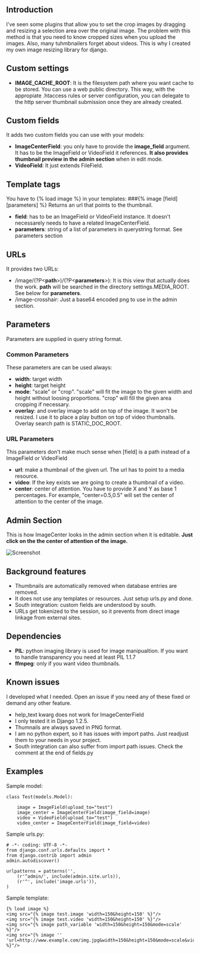 ## Introduction
I've seen some plugins that allow you to set the crop images by dragging and resizing a selection area over the original image. The problem with this method is that you need to know cropped sizes when you upload the images. Also, many tuhmbnailers forget about videos.
This is why I created my own image resizing library for django.

## Custom settings

* **IMAGE_CACHE_ROOT**: It is the filesystem path where you want cache to be stored. You can use a web public directory. This way, with the appropiate .htaccess rules or server configuration, you can delegate to the http server thumbnail submission once they are already created.

## Custom fields
It adds two custom fields you can use with your models:

* **ImageCenterField**: you only have to provide the **image_field** argument. It has to be the ImageField or VideoField it references. **It also provides thumbnail preview in the admin section** when in edit mode.
* **VideoField**: It just extends FileField.

## Template tags
You have to {% load image %} in your templates:
###{% image [field] [parameters] %}
Returns an url that points to the thumbnail.

* **field**: has to be an ImageField or VideoField instance. It doesn't necessarely needs to have a related ImageCenterField.
* **parameters**: string of a list of parameters in querystring format. See parameters section

## URLs
It provides two URLs:

* /image/(?P\<**path**\>)/(?P\<**parameters**\>): It is this view that actually does the work. **path** will be searched in the directory settings.MEDIA_ROOT. See below for **parameters**.
* /image-crosshair: Just a base64 encoded png to use in the admin section.

## Parameters
Parameters are supplied in query string format.

### Common Parameters
These parameters are can be used always:

* **width**: target width
* **height**: target height
* **mode**: "scale" or "crop". "scale" will fit the image to the given width and height without loosing proportions. "crop" will fill the given area cropping if necessary.
* **overlay**: and overlay image to add on top of the image. It won't be resized. I use it to place a play button on top of video thumbnails. Overlay search path is STATIC_DOC_ROOT.

### URL Parameters
This parameters don't make much sense when [field] is a path instead of a ImageField or VideoField

* **url**: make a thumbnail of the given url. The url has to point to a media resource.
* **video**: If the key exists we are going to create a thumbnail of a video.
* **center**: center of attention. You have to provide X and Y as base 1 percentages. For example, "center=0.5,0.5" will set the center of attention to the center of the image.

## Admin Section
This is how ImageCenter looks in the admin section when it is editable. **Just click on the the center of attention of the image.**

![Screenshot](https://github.com/francescortiz/image/wiki/admin_section.png)

## Background features

* Thumbnails are automatically removed when database entries are removed.
* It does not use any templates or resources. Just setup urls.py and done.
* South integration: custom fields are understood by south.
* URLs get tokenized to the session, so it prevents from direct image linkage from external sites.

## Dependencies

* **PIL**: python imaging library is used for image manipualtion. If you want to handle transparency you need at least PIL 1.1.7
* **ffmpeg**: only if you want video thumbnails.

## Known issues
I developed what I needed. Open an issue if you need any of these fixed or demand any other feature.

* help_text kwarg does not work for ImageCenterField
* I only tested it in Django 1.2.5.
* Thumnails are always saved in PNG format.
* I am no python expert, so it has issues with import paths. Just readjust them to your needs in your project.
* South integration can also suffer from import path issues. Check the comment at the end of fields.py

## Examples

Sample model:

    class Test(models.Model):
    
        image = ImageField(upload_to="test")
        image_center = ImageCenterField(image_field=image)
        video = VideoField(upload_to="test")
        video_center = ImageCenterField(image_field=video)

Sample urls.py:

    # -*- coding: UTF-8 -*-
    from django.conf.urls.defaults import *
    from django.contrib import admin
    admin.autodiscover()
    
    urlpatterns = patterns('',
        (r'^admin/', include(admin.site.urls)),
        (r'^', include('image.urls')),
    )

Sample template:

    {% load image %}
    <img src="{% image test.image 'width=150&height=150' %}"/>
    <img src="{% image test.video 'width=150&height=150' %}"/>
    <img src="{% image path_variable 'width=150&height=150&mode=scale' %}"/>
    <img src="{% image '' 'url=http://www.example.com/img.jpg&width=150&height=150&mode=scale&video=true&overlay=img/overlay.png' %}"/>

